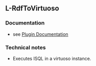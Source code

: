 L-RdfToVirtuoso
----------

### Documentation

* see [Plugin Documentation](./doc/About.md)

### Technical notes

* Executes ISQL in a virtuoso instance.

